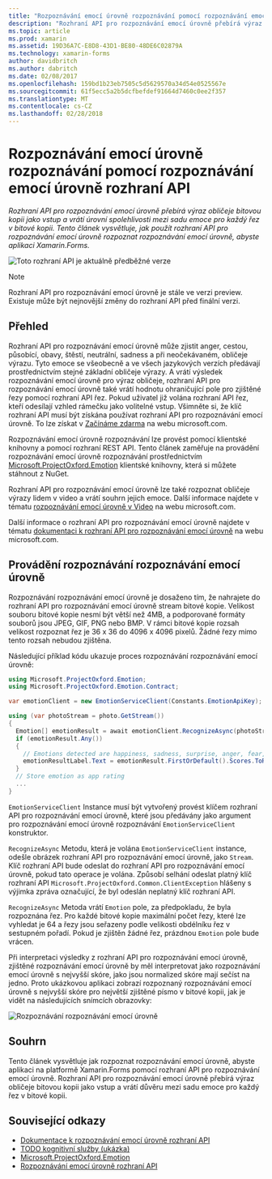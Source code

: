 ```yaml
---
title: "Rozpoznávání emocí úrovně rozpoznávání pomocí rozpoznávání emocí úrovně rozhraní API"
description: "Rozhraní API pro rozpoznávání emocí úrovně přebírá výraz obličeje bitovou kopii jako vstup a vrátí úrovní spolehlivosti mezi sadu emoce pro každý řez v bitové kopii. Tento článek vysvětluje, jak použít rozhraní API pro rozpoznávání emocí úrovně rozpoznat rozpoznávání emocí úrovně, abyste aplikaci Xamarin.Forms."
ms.topic: article
ms.prod: xamarin
ms.assetid: 19D36A7C-E8D8-43D1-BE80-48DE6C02879A
ms.technology: xamarin-forms
author: davidbritch
ms.author: dabritch
ms.date: 02/08/2017
ms.openlocfilehash: 159bd1b23eb7505c5d5629570a34d54e0525567e
ms.sourcegitcommit: 61f5ecc5a2b5dcfbefdef91664d7460c0ee2f357
ms.translationtype: MT
ms.contentlocale: cs-CZ
ms.lasthandoff: 02/28/2018
---
```

# <a name="emotion-recognition-using-the-emotion-api"></a>Rozpoznávání emocí úrovně rozpoznávání pomocí rozpoznávání emocí úrovně rozhraní API

_Rozhraní API pro rozpoznávání emocí úrovně přebírá výraz obličeje bitovou kopii jako vstup a vrátí úrovní spolehlivosti mezi sadu emoce pro každý řez v bitové kopii. Tento článek vysvětluje, jak použít rozhraní API pro rozpoznávání emocí úrovně rozpoznat rozpoznávání emocí úrovně, abyste aplikaci Xamarin.Forms._

![](~/media/shared/preview.png "Toto rozhraní API je aktuálně předběžné verze")

> [!NOTE]
> Rozhraní API pro rozpoznávání emocí úrovně je stále ve verzi preview. Existuje může být nejnovější změny do rozhraní API před finální verzi.

## <a name="overview"></a>Přehled

Rozhraní API pro rozpoznávání emocí úrovně může zjistit anger, cestou, působící, obavy, štěstí, neutrální, sadness a při neočekávaném, obličeje výrazu. Tyto emoce se všeobecně a ve všech jazykových verzích předávají prostřednictvím stejné základní obličeje výrazy. A vrátí výsledek rozpoznávání emocí úrovně pro výraz obličeje, rozhraní API pro rozpoznávání emocí úrovně také vrátí hodnotu ohraničující pole pro zjištěné řezy pomocí rozhraní API řez. Pokud uživatel již volána rozhraní API řez, kteří odesílají vzhled rámečku jako volitelné vstup. Všimněte si, že klíč rozhraní API musí být získána používat rozhraní API pro rozpoznávání emocí úrovně. To lze získat v [Začínáme zdarma](https://www.microsoft.com/cognitive-services/sign-up) na webu microsoft.com.

Rozpoznávání emocí úrovně rozpoznávání lze provést pomocí klientské knihovny a pomocí rozhraní REST API. Tento článek zaměřuje na provádění rozpoznávání emocí úrovně rozpoznávání prostřednictvím [Microsoft.ProjectOxford.Emotion](https://www.nuget.org/packages/Microsoft.ProjectOxford.Emotion/) klientské knihovny, která si můžete stáhnout z NuGet.

Rozhraní API pro rozpoznávání emocí úrovně lze také rozpoznat obličeje výrazy lidem v video a vrátí souhrn jejich emoce. Další informace najdete v tématu [rozpoznávání emocí úrovně v Video](https://www.microsoft.com/cognitive-services/emotion-api/documentation#emotion-in-video) na webu microsoft.com.

Další informace o rozhraní API pro rozpoznávání emocí úrovně najdete v tématu [dokumentaci k rozhraní API pro rozpoznávání emocí úrovně](https://www.microsoft.com/cognitive-services/emotion-api/documentation) na webu microsoft.com.

## <a name="performing-emotion-recognition"></a>Provádění rozpoznávání rozpoznávání emocí úrovně

Rozpoznávání rozpoznávání emocí úrovně je dosaženo tím, že nahrajete do rozhraní API pro rozpoznávání emocí úrovně stream bitové kopie. Velikost souboru bitové kopie nesmí být větší než 4MB, a podporované formáty souborů jsou JPEG, GIF, PNG nebo BMP. V rámci bitové kopie rozsah velikost rozpoznat řez je 36 x 36 do 4096 x 4096 pixelů. Žádné řezy mimo tento rozsah nebudou zjištěna.

Následující příklad kódu ukazuje proces rozpoznávání rozpoznávání emocí úrovně:

```csharp
using Microsoft.ProjectOxford.Emotion;
using Microsoft.ProjectOxford.Emotion.Contract;

var emotionClient = new EmotionServiceClient(Constants.EmotionApiKey);

using (var photoStream = photo.GetStream())
{
  Emotion[] emotionResult = await emotionClient.RecognizeAsync(photoStream);
  if (emotionResult.Any())
  {
    // Emotions detected are happiness, sadness, surprise, anger, fear, contempt, disgust, or neutral.
    emotionResultLabel.Text = emotionResult.FirstOrDefault().Scores.ToRankedList().FirstOrDefault().Key;
  }
  // Store emotion as app rating
  ...
}
```

`EmotionServiceClient` Instance musí být vytvořený provést klíčem rozhraní API pro rozpoznávání emocí úrovně, které jsou předávány jako argument pro rozpoznávání emocí úrovně rozpoznávání `EmotionServiceClient` konstruktor.

`RecognizeAsync` Metodu, která je volána `EmotionServiceClient` instance, odešle obrázek rozhraní API pro rozpoznávání emocí úrovně, jako `Stream`. Klíč rozhraní API bude odeslat do rozhraní API pro rozpoznávání emocí úrovně, pokud tato operace je volána. Způsobí selhání odeslat platný klíč rozhraní API `Microsoft.ProjectOxford.Common.ClientException` hlášeny s výjimka zpráva označující, že byl odeslán neplatný klíč rozhraní API.

`RecognizeAsync` Metoda vrátí `Emotion` pole, za předpokladu, že byla rozpoznána řez. Pro každé bitové kopie maximální počet řezy, které lze vyhledat je 64 a řezy jsou seřazeny podle velikosti obdélníku řez v sestupném pořadí. Pokud je zjištěn žádné řez, prázdnou `Emotion` pole bude vrácen.

Při interpretaci výsledky z rozhraní API pro rozpoznávání emocí úrovně, zjištěné rozpoznávání emocí úrovně by měl interpretovat jako rozpoznávání emocí úrovně s nejvyšší skóre, jako jsou normalized skóre mají sečíst na jedno. Proto ukázkovou aplikaci zobrazí rozpoznaný rozpoznávání emocí úrovně s nejvyšší skóre pro největší zjištěné písmo v bitové kopii, jak je vidět na následujících snímcích obrazovky:

![](emotion-recognition-images/emotion-recognition.png "Rozpoznávání rozpoznávání emocí úrovně")

## <a name="summary"></a>Souhrn

Tento článek vysvětluje jak rozpoznat rozpoznávání emocí úrovně, abyste aplikaci na platformě Xamarin.Forms pomocí rozhraní API pro rozpoznávání emocí úrovně. Rozhraní API pro rozpoznávání emocí úrovně přebírá výraz obličeje bitovou kopii jako vstup a vrátí důvěru mezi sadu emoce pro každý řez v bitové kopii.


## <a name="related-links"></a>Související odkazy

- [Dokumentace k rozpoznávání emocí úrovně rozhraní API](https://www.microsoft.com/cognitive-services/emotion-api/documentation)
- [TODO kognitivní služby (ukázka)](https://developer.xamarin.com/samples/xamarin-forms/WebServices/TodoCognitiveServices/)
- [Microsoft.ProjectOxford.Emotion](https://www.nuget.org/packages/Microsoft.ProjectOxford.Emotion/)
- [Rozpoznávání emocí úrovně rozhraní API](https://dev.projectoxford.ai/docs/services/5639d931ca73072154c1ce89/operations/563b31ea778daf121cc3a5fa)
